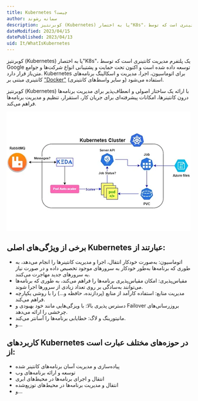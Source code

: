 ```yaml
---
title: Kubernetes چیست؟
author: سمانه رشوند
description: کوبرنتیز (Kubernetes) یا به اختصار"K8s"، یک پلتفرم مدیریت کانتینری است که توسط Google توسعه داده شده است 
dateModified: 2023/04/15  
datePublished: 2023/04/13   
uid: It/WhatIsKubernetes
---
```


کوبرنتیز (Kubernetes) یا به اختصار"K8s"، یک پلتفرم مدیریت کانتینری است که توسط Google توسعه داده شده است و اکنون تحت حمایت و پشتیبانی انواع شرکت‌ها و جوامع متن‌باز قرار دارد. Kubernetes برای اتوماسیون، اجرا، مدیریت و اسکالینگ برنامه‌های کانتینری مبتنی بر ["Docker"](https://www.hooshkar.com/Wiki/InformationTechnology/WhatIsDocker) (و سایر واسط‌های کانتینری) استفاده می‌شود.

کوبرنتیز (Kubernetes) با ارائه یک ساختار اصولی و انعطاف‌پذیر برای مدیریت برنامه‌ها درون کانتینرها، امکانات پیشرفته‌ای برای جریان کار، استقرار، تنظیم و مدیریت برنامه‌ها فراهم می‌کند. 

!["Kubernetes"](./Images/Kubernetes.webp)

## برخی از ویژگی‌های اصلی Kubernetes عبارتند از:

* اتوماسیون: به‌صورت خودکار انتقال، اجرا و مدیریت کانتینرها را انجام می‌دهد، به طوری که برنامه‌ها به‌طور خودکار به سرورهای موجود تخصیص داده و در صورت نیاز به سرورهای جدید مهاجرت می‌کنند.
* مقیاس‌پذیری: امکان مقیاس‌پذیری برنامه‌ها را فراهم می‌کند، به طوری که برنامه‌ها می‌توانند به‌سادگی بر روی تعداد زیادی از سرورها اجرا شوند.
* مدیریت منابع: استفاده کارآمد از منابع (پردازنده، حافظه و...) را با روشی یکپارچه فراهم می‌کند.
* دسترس پذیری بالا: با ویزگی‌هایی مانند خود بهبودی و Failover بروزرسانی‌های چرخشی را ارائه می‌دهد.
* مانیتورینگ و لاگ: خطایابی برنامه‌ها را آسانتر می‌کند.
* و...


## کاربردهای Kubernetes در حوزه‌های مختلف عبارت است از:

* پیاده‌سازی و مدیریت آسان برنامه‌های کانتینر شده
* توسعه و ارائه برنامه‌های وب
* انتقال و اجرای برنامه‌ها در محیط‌های ابری
* انتقال و مدیریت برنامه‌ها در محیط‌های توزیع‌شده
* و...

